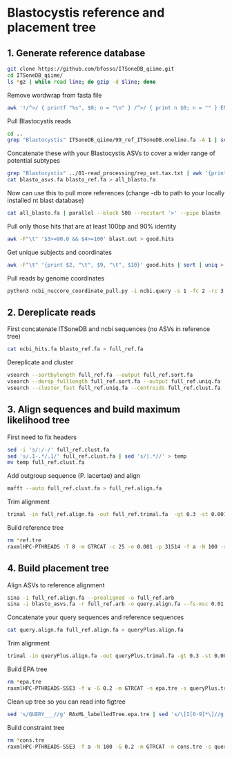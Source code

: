 # Blastocystis reference and placement tree

## 1. Generate reference database

```bash
git clone https://github.com/bfosso/ITSoneDB_qiime.git
cd ITSoneDB_qiime/
ls *gz | while read line; do gzip -d $line; done
```

Remove wordwrap from fasta file

```bash
awk '!/^>/ { printf "%s", $0; n = "\n" } /^>/ { print n $0; n = "" } END { printf "%s", n } ' 99_ref_ITSoneDB.fa > 99_ref_ITSoneDB.oneline.fa
```

Pull Blastocystis reads 

```bash
cd ..
grep "Blastocystis" ITSoneDB_qiime/99_ref_ITSoneDB.oneline.fa -A 1 | sed 's/--//' > blasto_ref.fa
```

Concatenate these with your Blastocystis ASVs to cover a wider range of potential subtypes

```bash
grep "Blastocystis" ../01-read_processing/rep_set.tax.txt | awk '{print $1}' | while read line; do grep -w $line ../01-read_processing/rep_set.fa -A 1 ; done > blasto_asvs.fa
cat blasto_asvs.fa blasto_ref.fa > all_blasto.fa
```

Now can use this to pull more references (change -db to path to your locally installed nt blast database)

```bash
cat all_blasto.fa | parallel --block 500 --recstart '>' --pipe blastn -evalue 1e-10 -outfmt 6 -db /home/allie/refdb/nt/nt -query - > blast.out
```

Pull only those hits that are at least 100bp and 90% identity 

```bash
awk -F"\t" '$3>=90.0 && $4>=100' blast.out > good.hits
```

Get unique subjects and coordinates 

```bash
awk -F"\t" '{print $2, "\t", $9, "\t", $10}' good.hits | sort | uniq > ncbi.query
```

Pull reads by genome coordinates

```bash
python3 ncbi_nuccore_coordinate_pull.py -i ncbi.query -s 1 -fc 2 -rc 3 > ncbi_hits.fa 
```

## 2. Dereplicate reads

First concatenate ITSoneDB and ncbi sequences (no ASVs in reference tree)

```bash
cat ncbi_hits.fa blasto_ref.fa > full_ref.fa
```

Dereplicate and cluster

```bash
vsearch --sortbylength full_ref.fa --output full_ref.sort.fa
vsearch --derep_fulllength full_ref.sort.fa --output full_ref.uniq.fa 
vsearch --cluster_fast full_ref.uniq.fa --centroids full_ref.clust.fa --id 0.99
```

## 3. Align sequences and build maximum likelihood tree

First need to fix headers

```bash
sed -i 's/:/-/' full_ref.clust.fa
sed 's/.1-.*/.1/' full_ref.clust.fa | sed 's/|.*//' > temp
mv temp full_ref.clust.fa
```

Add outgroup sequence (P. lacertae) and align

```bash
mafft --auto full_ref.clust.fa > full_ref.align.fa
```

Trim alignment

```bash
trimal -in full_ref.align.fa -out full_ref.trimal.fa  -gt 0.3 -st 0.001 
```

Build reference tree 

```bash
rm *ref.tre
raxmlHPC-PTHREADS -T 8 -m GTRCAT -c 25 -e 0.001 -p 31514 -f a -N 100 -x 02938 -n ref.tre -s full_ref.trimal.fa
```

## 4. Build placement tree 

Align ASVs to reference alignment

```bash
sina -i full_ref.align.fa --prealigned -o full_ref.arb
sina -i blasto_asvs.fa -r full_ref.arb -o query.align.fa --fs-msc 0.01 --fs-full-len=100
```

Concatenate your query sequences and reference sequences

```bash
cat query.align.fa full_ref.align.fa > queryPlus.align.fa
```

Trim alignment

```bash
trimal -in queryPlus.align.fa -out queryPlus.trimal.fa -gt 0.3 -st 0.001
```

Build EPA tree

```bash
rm *epa.tre 
raxmlHPC-PTHREADS-SSE3 -f v -G 0.2 -m GTRCAT -n epa.tre -s queryPlus.trimal.fa -t RAxML_bestTree.ref.tre -T 2
```

Clean up tree so you can read into figtree

```bash
sed 's/QUERY___//g' RAxML_labelledTree.epa.tre | sed 's/\[I[0-9]*\]//g' > RAxML_placementTree.epa.tre
```

Build constraint tree

```bash
rm *cons.tre
raxmlHPC-PTHREADS-SSE3 -f a -N 100 -G 0.2 -m GTRCAT -n cons.tre -s queryPlus.trimal.fa -g RAxML_bestTree.ref.tre -T 4 -x 25734 -p 25793
```


